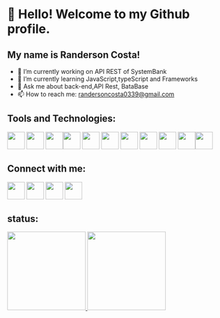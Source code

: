 # 👋 Hello! Welcome to my Github profile.
## My name is Randerson Costa!

- 🔭 I’m currently working on API REST of SystemBank
- 🌱 I’m currently learning JavaScript,typeScript and Frameworks
- 💬 Ask me about back-end,API Rest, BataBase
- 📫 How to reach me: randersoncosta0339@gmail.com
  
## Tools and Technologies:

<img src="https://cdn.jsdelivr.net/gh/devicons/devicon/icons/javascript/javascript-original.svg" width="40" height="40"/>  <img src="https://cdn.jsdelivr.net/gh/devicons/devicon/icons/typescript/typescript-original.svg" width="40" height="40" /> <img src="https://cdn.jsdelivr.net/gh/devicons/devicon@latest/icons/python/python-original-wordmark.svg" width="40" height="40" /><img src="https://devicon-website.vercel.app/api/csharp/original.svg" width= "40" height="40" /> <img src="https://cdn.jsdelivr.net/gh/devicons/devicon/icons/react/react-original-wordmark.svg" width="40" height="40" /> <img src="https://cdn.jsdelivr.net/gh/devicons/devicon/icons/html5/html5-original-wordmark.svg" width= "40" height="40"/> <img src="https://cdn.jsdelivr.net/gh/devicons/devicon/icons/css3/css3-original-wordmark.svg" width="40" height="40" /> <img src="https://cdn.jsdelivr.net/gh/devicons/devicon/icons/bootstrap/bootstrap-original-wordmark.svg" width="40" height="40" /> <img src="https://cdn.jsdelivr.net/gh/devicons/devicon/icons/mysql/mysql-original-wordmark.svg" width= "40" height="40"/>  <img src="https://cdn.jsdelivr.net/gh/devicons/devicon@latest/icons/postgresql/postgresql-plain-wordmark.svg" width= "40" height="40" /><img src="https://cdn.jsdelivr.net/gh/devicons/devicon@latest/icons/sqlite/sqlite-original-wordmark.svg" width= "40" height="40" />
          

## Connect with me:

<img src="https://cdn-icons-png.flaticon.com/512/174/174855.png" width="40" height="40" />  <img src="https://cdn-icons-png.flaticon.com/512/5968/5968756.png" width="40" height="40" /> <img src="https://upload.wikimedia.org/wikipedia/commons/thumb/4/40/HackerRank_Icon-1000px.png/800px-HackerRank_Icon-1000px.png" width="40" height="40"/>  <img src="https://cdn.jsdelivr.net/gh/devicons/devicon/icons/linkedin/linkedin-original.svg" width="40" height="40"/>
          
## status:
<div>
<a href="https://github.com/seu-usuário-aqui">
<img loading="lazy" height="180em" src="https://github-readme-stats.vercel.app/api/top-langs/?username=Randersoncosta&layout=compact&langs_count=7&theme=dracula"/>
<img loading="lazy" height="180em" src="https://github-readme-stats.vercel.app/api?username=Randersoncosta&show_icons=true&theme=dracula&include_all_commits=true&count_private=true"/>
</div>

